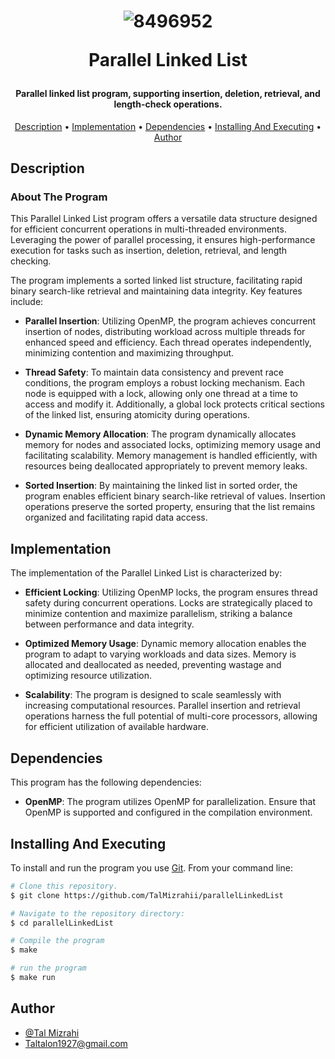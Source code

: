 <h1 align="center">
  
![8496952](https://github.com/TalMizrahii/parallelLinkedList/assets/103560553/501dc4f5-570a-4b61-952a-477884518fce)

  Parallel Linked List
  <br>
</h1>

<h4 align="center"> Parallel linked list program, supporting insertion, deletion, retrieval, and length-check operations. </h4>

<p align="center">
  <a href="#description">Description</a> •
  <a href="#implementation">Implementation</a> •
  <a href="#dependencies">Dependencies</a> •
  <a href="#installing-and-executing">Installing And Executing</a> •
  <a href="#author">Author</a> 
</p>

## Description
### About The Program

This Parallel Linked List program offers a versatile data structure designed for efficient concurrent operations in multi-threaded environments. Leveraging the power of parallel processing, it ensures high-performance execution for tasks such as insertion, deletion, retrieval, and length checking.

The program implements a sorted linked list structure, facilitating rapid binary search-like retrieval and maintaining data integrity. Key features include:

- **Parallel Insertion**: Utilizing OpenMP, the program achieves concurrent insertion of nodes, distributing workload across multiple threads for enhanced speed and efficiency. Each thread operates independently, minimizing contention and maximizing throughput.

- **Thread Safety**: To maintain data consistency and prevent race conditions, the program employs a robust locking mechanism. Each node is equipped with a lock, allowing only one thread at a time to access and modify it. Additionally, a global lock protects critical sections of the linked list, ensuring atomicity during operations.

- **Dynamic Memory Allocation**: The program dynamically allocates memory for nodes and associated locks, optimizing memory usage and facilitating scalability. Memory management is handled efficiently, with resources being deallocated appropriately to prevent memory leaks.

- **Sorted Insertion**: By maintaining the linked list in sorted order, the program enables efficient binary search-like retrieval of values. Insertion operations preserve the sorted property, ensuring that the list remains organized and facilitating rapid data access.

## Implementation

The implementation of the Parallel Linked List is characterized by:

- **Efficient Locking**: Utilizing OpenMP locks, the program ensures thread safety during concurrent operations. Locks are strategically placed to minimize contention and maximize parallelism, striking a balance between performance and data integrity.

- **Optimized Memory Usage**: Dynamic memory allocation enables the program to adapt to varying workloads and data sizes. Memory is allocated and deallocated as needed, preventing wastage and optimizing resource utilization.

- **Scalability**: The program is designed to scale seamlessly with increasing computational resources. Parallel insertion and retrieval operations harness the full potential of multi-core processors, allowing for efficient utilization of available hardware.

## Dependencies

This program has the following dependencies:

- **OpenMP**: The program utilizes OpenMP for parallelization. Ensure that OpenMP is supported and configured in the compilation environment.

## Installing And Executing

To install and run the program you use [Git](https://git-scm.com). From your command line:

```bash
# Clone this repository.
$ git clone https://github.com/TalMizrahii/parallelLinkedList

# Navigate to the repository directory:
$ cd parallelLinkedList

# Compile the program
$ make

# run the program
$ make run
```
## Author

* [@Tal Mizrahi](https://github.com/TalMizrahii)
* Taltalon1927@gmail.com
